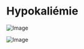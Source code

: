 # Hypokaliémie

![Image](.//media/urgences/Scan_0002.jpg)

![Image](.//media/urgences/Scan_0002_verso.jpg)
